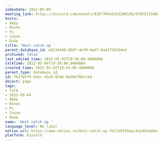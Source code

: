 ```yaml
---
indexDate: 2022-05-04
meeting_link: https://discord.com/events/830770544253206538/970597156681568276
hosts:
- Abby
- Bones
- Pi
- Jason
- Duke
title: 'Host catch up '
parent_database_id: e9339446-880f-4ef0-8ad7-8ad1f507dded
archived: false
last_edited_time: 2022-05-02T19:56:00.0000000
talktime: 2022-05-04T19:30:00.0000000
created_time: 2022-05-02T19:41:00.0000000
parent_type: database_id
id: f617d574-5dac-43a4-93ab-0e18a766cc64
object: page
tags:
- Talk
- 2022-05-04
- Abby
- Bones
- Pi
- Jason
- Duke
name: 'Host catch up '
language_level: No limit
notion_url: https://www.notion.so/Host-catch-up-f617d5745dac43a493ab0e18a766cc64
platform: Discord
---
```





